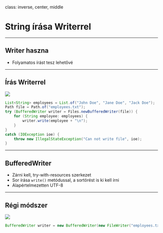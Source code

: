 class: inverse, center, middle

# String írása Writerrel

---

## Writer haszna

* Folyamatos írást tesz lehetővé

---

## Írás Writerrel

![](images/io-writer01.png)

```java
List<String> employees = List.of("John Doe", "Jane Doe", "Jack Doe");
Path file = Path.of("employees.txt");
try (BufferedWriter writer = Files.newBufferedWriter(file)) {
    for (String employee: employees) {
        writer.write(employee + "\n");
    }
}
catch (IOException ioe) {
    throw new IllegalStateException("Can not write file", ioe);
}
```

---

## BufferedWriter

* Zárni kell, try-with-resources szerkezet
* Sor írása `write()` metódussal, a sortörést is ki kell írni
* Alapértelmezetten UTF-8

---

## Régi módszer

![](images/io-writer02.png)

```java
BufferedWriter writer = new BufferedWriter(new FileWriter("employees.txt"));
```
